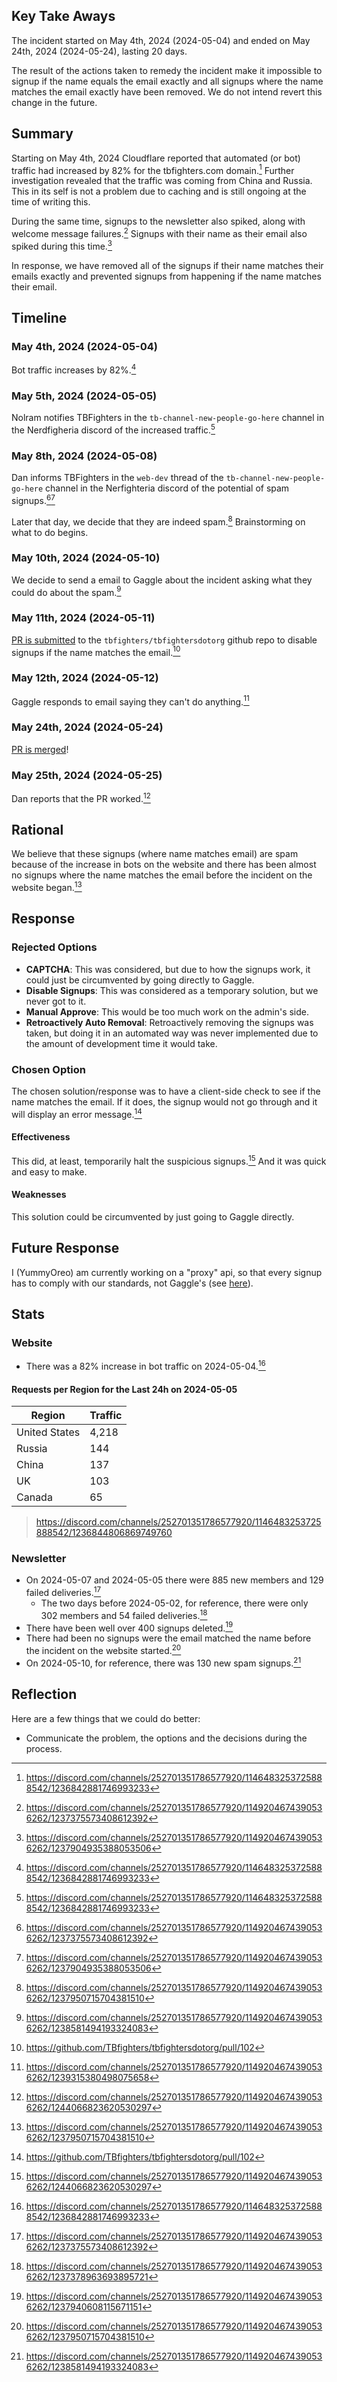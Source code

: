 ## Key Take Aways
The incident started on May 4th, 2024 (2024-05-04) and ended on May 24th, 2024 (2024-05-24), lasting 20 days.

The result of the actions taken to remedy the incident make it impossible to signup if the name equals the email exactly and all signups where the name matches the email exactly have been removed. We do not intend revert this change in the future.

## Summary
Starting on May 4th, 2024 Cloudflare reported that automated (or bot) traffic had increased by 82% for the tbfighters.com domain.[^1] Further investigation revealed that the traffic was coming from China and Russia. This in its self is not a problem due to caching and is still ongoing at the time of writing this.

During the same time, signups to the newsletter also spiked, along with welcome message failures.[^3] Signups with their name as their email also spiked during this time.[^4]

In response, we have removed all of the signups if their name matches their emails exactly and prevented signups from happening if the name matches their email.

## Timeline
### May 4th, 2024 (2024-05-04)
Bot traffic increases by 82%.[^1]

### May 5th, 2024 (2024-05-05)
Nolram notifies TBFighters in the `tb-channel-new-people-go-here` channel in the Nerdfigheria discord of the increased traffic.[^1]

### May 8th, 2024 (2024-05-08)
Dan informs TBFighters in the `web-dev` thread of the `tb-channel-new-people-go-here` channel in the Nerfighteria discord of the potential of spam signups.[^3][^4]

Later that day, we decide that they are indeed spam.[^5] Brainstorming on what to do begins.

### May 10th, 2024 (2024-05-10)
We decide to send a email to Gaggle about the incident asking what they could do about the spam.[^6]

### May 11th, 2024 (2024-05-11)
[PR is submitted](https://github.com/TBfighters/tbfightersdotorg/pull/102) to the `tbfighters/tbfightersdotorg` github repo to disable signups if the name matches the email.[^7]

### May 12th, 2024 (2024-05-12)
Gaggle responds to email saying they can't do anything.[^8]

### May 24th, 2024 (2024-05-24)
[PR is merged](https://github.com/TBfighters/tbfightersdotorg/pull/102)!

### May 25th, 2024 (2024-05-25)
Dan reports that the PR worked.[^9]

## Rational
We believe that these signups (where name matches email) are spam because of the increase in bots on the website and there has been almost no signups where the name matches the email before the incident on the website began.[^5]

## Response
### Rejected Options
- **CAPTCHA**: This was considered, but due to how the signups work, it could just be circumvented by going directly to Gaggle.
- **Disable Signups**: This was considered as a temporary solution, but we never got to it.
- **Manual Approve**: This would be too much work on the admin's side.
- **Retroactively Auto Removal**: Retroactively removing the signups was taken, but doing it in an automated way was never implemented due to the amount of development time it would take.

### Chosen Option
The chosen solution/response was to have a client-side check to see if the name matches the email. If it does, the signup would not go through and it will display an error message.[^7]
#### Effectiveness
This did, at least, temporarily halt the suspicious signups.[^9] And it was quick and easy to make.

#### Weaknesses
This solution could be circumvented by just going to Gaggle directly.

## Future Response
I (YummyOreo) am currently working on a "proxy" api, so that every signup has to comply with our standards, not Gaggle's (see [here](https://github.com/TBfighters/newsletter-signup)).

## Stats
### Website
- There was a 82% increase in bot traffic on 2024-05-04.[^1]

#### Requests per Region for the Last 24h on 2024-05-05

| Region        | Traffic |
| ------------- | ------- |
| United States | 4,218   |
| Russia        | 144     |
| China         | 137     |
| UK            | 103     |
| Canada        | 65      |
> https://discord.com/channels/252701351786577920/1146483253725888542/1236844806869749760

### Newsletter
- On 2024-05-07 and 2024-05-05 there were 885 new members and 129 failed deliveries.[^3]
	- The two days before 2024-05-02, for reference, there were only 302 members and 54 failed deliveries.[^10]
- There have been well over 400 signups deleted.[^11]
- There had been no signups were the email matched the name before the incident on the website started.[^5]
- On 2024-05-10, for reference, there was 130 new spam signups.[^6]

## Reflection
Here are a few things that we could do better:
- Communicate the problem, the options and the decisions during the process.

[^1]: https://discord.com/channels/252701351786577920/1146483253725888542/1236842881746993233
[^2]: https://discord.com/channels/252701351786577920/1146483253725888542/1236844806869749760
[^3]: https://discord.com/channels/252701351786577920/1149204674390536262/1237375573408612392
[^4]: https://discord.com/channels/252701351786577920/1149204674390536262/1237904935388053506
[^5]: https://discord.com/channels/252701351786577920/1149204674390536262/1237950715704381510
[^6]: https://discord.com/channels/252701351786577920/1149204674390536262/1238581494193324083
[^7]: https://github.com/TBfighters/tbfightersdotorg/pull/102
[^8]: https://discord.com/channels/252701351786577920/1149204674390536262/1239315380498075658
[^9]: https://discord.com/channels/252701351786577920/1149204674390536262/1244066823620530297
[^10]: https://discord.com/channels/252701351786577920/1149204674390536262/1237378963693895721
[^11]: https://discord.com/channels/252701351786577920/1149204674390536262/1237940608115671151